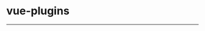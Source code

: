 # vue-plugins

<script setup>
    import { vuePlugins }from '../navs/plugins' 
</script>

<hr />

<CardList :cardList="vuePlugins"/>